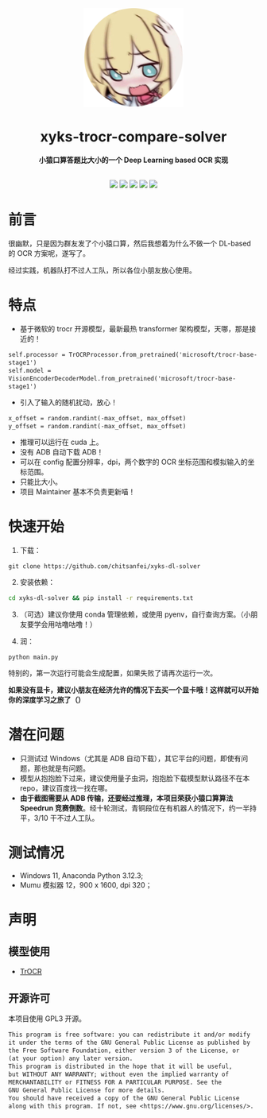 <div align="center">
    <img src="./.assets/icon.png" height="200" alt="xyks-dl-solver"> 
    <h1>xyks-trocr-compare-solver</h1>
    <b>小猿口算答题比大小的一个 Deep Learning based OCR 实现</b>
</div>

</br>

<p align="center">
    <a href="https://github.com/chitsanfei/xyks-dl-solver/issues"><img src="https://img.shields.io/github/issues/chitsanfei/xyks-dl-solver"></a>
    <a href="https://github.com/chitsanfei/xyks-dl-solver/forks"><img src="https://img.shields.io/github/forks/chitsanfei/xyks-dl-solver"></a>
    <a href="https://github.com/chitsanfei/xyks-dl-solver"><img src="https://img.shields.io/github/stars/chitsanfei/xyks-dl-solver"></a>
    <a href="https://github.com/chitsanfei/xyks-dl-solver/blob/main/LICENSE"><img src="https://img.shields.io/github/license/chitsanfei/xyks-dl-solver"></a>
    <a href="https://github.com/chitsanfei/xyks-dl-solver"><img src="https://img.shields.io/github/commit-activity/t/chitsanfei/xyks-dl-solver"></a>
</p>

# 前言

很幽默，只是因为群友发了个小猿口算，然后我想着为什么不做一个 DL-based 的 OCR 方案呢，遂写了。

经过实践，机器队打不过人工队，所以各位小朋友放心使用。

# 特点

- 基于微软的 trocr 开源模型，最新最热 transformer 架构模型，天哪，那是接近的！
```
self.processor = TrOCRProcessor.from_pretrained('microsoft/trocr-base-stage1')
self.model = VisionEncoderDecoderModel.from_pretrained('microsoft/trocr-base-stage1')
```
- 引入了输入的随机扰动，放心！
```
x_offset = random.randint(-max_offset, max_offset)
y_offset = random.randint(-max_offset, max_offset)
```
- 推理可以运行在 cuda 上。
- 没有 ADB 自动下载 ADB！
- 可以在 config 配置分辨率，dpi，两个数字的 OCR 坐标范围和模拟输入的坐标范围。
- 只能比大小。
- 项目 Maintainer 基本不负责更新喵！

# 快速开始

1. 下载：
```git
git clone https://github.com/chitsanfei/xyks-dl-solver
```
2. 安装依赖：
```bash
cd xyks-dl-solver && pip install -r requirements.txt
```
3. （可选）建议你使用 conda 管理依赖，或使用 pyenv，自行查询方案。（小朋友要学会用咕噜咕噜！）

4. 润：
```
python main.py
```

特别的，第一次运行可能会生成配置，如果失败了请再次运行一次。

**如果没有显卡，建议小朋友在经济允许的情况下去买一个显卡哦！这样就可以开始你的深度学习之旅了（）**

# 潜在问题

- 只测试过 Windows（尤其是 ADB 自动下载），其它平台的问题，即使有问题，那也就是有问题。
- 模型从抱抱脸下过来，建议使用量子虫洞，抱抱脸下载模型默认路径不在本 repo，建议百度找一找在哪。
- **由于截图需要从 ADB 传输，还要经过推理，本项目荣获小猿口算算法 Speedrun 竞赛倒数**。经十轮测试，青铜段位在有机器人的情况下，约一半持平，3/10 干不过人工队。

# 测试情况
- Windows 11, Anaconda Python 3.12.3;
- Mumu 模拟器 12，900 x 1600, dpi 320；

# 声明

## 模型使用
- [TrOCR](https://huggingface.co/docs/transformers/en/model_doc/trocr)

## 开源许可

本项目使用 GPL3 开源。
```
This program is free software: you can redistribute it and/or modify
it under the terms of the GNU General Public License as published by
the Free Software Foundation, either version 3 of the License, or
(at your option) any later version.
This program is distributed in the hope that it will be useful,
but WITHOUT ANY WARRANTY; without even the implied warranty of
MERCHANTABILITY or FITNESS FOR A PARTICULAR PURPOSE. See the
GNU General Public License for more details.
You should have received a copy of the GNU General Public License
along with this program. If not, see <https://www.gnu.org/licenses/>.
```
